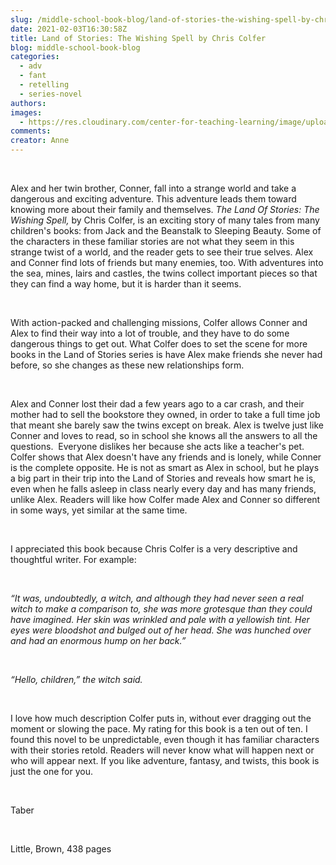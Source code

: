 ```yaml
---
slug: /middle-school-book-blog/land-of-stories-the-wishing-spell-by-chris-colfer
date: 2021-02-03T16:30:58Z
title: Land of Stories: The Wishing Spell by Chris Colfer
blog: middle-school-book-blog
categories:
  - adv
  - fant
  - retelling
  - series-novel
authors:
images:
  - https://res.cloudinary.com/center-for-teaching-learning/image/upload/v1637513118/Land-of-Stories-Taber-1.jpg.jpg
comments:
creator: Anne
---
```


<div class="wp-block-image"><figure class="alignleft size-large is-resized"/></div>
<!-- /wp:image --><br /><!-- wp:paragraph -->
<p>Alex and her twin brother, Conner, fall into a strange world and take a dangerous and exciting adventure. This adventure leads them toward knowing more about their family and themselves. <em>The Land Of Stories: The Wishing Spell,</em> by Chris Colfer, is an exciting story of many tales from many children's books: from Jack and the Beanstalk to Sleeping Beauty. Some of the characters in these familiar stories are not what they seem in this strange twist of a world, and the reader gets to see their true selves. Alex and Conner find lots of friends but many enemies, too. With adventures into the sea, mines, lairs and castles, the twins collect important pieces so that they can find a way home, but it is harder than it seems.</p>
<!-- /wp:paragraph --><br /><!-- wp:paragraph -->
<p>With action-packed and challenging missions, Colfer allows Conner and Alex to find their way into a lot of trouble, and they have to do some dangerous things to get out. What Colfer does to set the scene for more books in the Land of Stories series is have Alex make friends she never had before, so she changes as these new relationships form.</p>
<!-- /wp:paragraph --><br /><!-- wp:paragraph -->
<p>Alex and Conner lost their dad a few years ago to a car crash, and their mother had to sell the bookstore they owned, in order to take a full time job that meant she barely saw the twins except on break. Alex is twelve just like Conner and loves to read, so in school she knows all the answers to all the questions.  Everyone dislikes her because she acts like a teacher's pet. Colfer shows that Alex doesn't have any friends and is lonely, while Conner is the complete opposite. He is not as smart as Alex in school, but he plays a big part in their trip into the Land of Stories and reveals how smart he is, even when he falls asleep in class nearly every day and has many friends, unlike Alex. Readers will like how Colfer made Alex and Conner so different in some ways, yet similar at the same time.</p>
<!-- /wp:paragraph --><br /><!-- wp:paragraph -->
<p>I appreciated this book because Chris Colfer is a very descriptive and thoughtful writer. For example: </p>
<!-- /wp:paragraph --><br /><!-- wp:paragraph -->
<p><em>“It was, undoubtedly, a witch, and although they had never seen a real witch to make a comparison to, she was more grotesque than they could have imagined. Her skin was wrinkled and pale with a yellowish tint. Her eyes were bloodshot and bulged out of her head. She was hunched over and had an enormous hump on her back.”</em></p>
<!-- /wp:paragraph --><br /><!-- wp:paragraph -->
<p><em>“Hello, children,” the witch said. </em></p>
<!-- /wp:paragraph --><br /><!-- wp:paragraph -->
<p>I love how much description Colfer puts in, without ever dragging out the moment or slowing the pace. My rating for this book is a ten out of ten. I found this novel to be unpredictable, even though it has familiar characters with their stories retold. Readers will never know what will happen next or who will appear next. If you like adventure, fantasy, and twists, this book is just the one for you.</p>
<!-- /wp:paragraph --><br /><!-- wp:paragraph -->
<p>Taber</p>
<!-- /wp:paragraph --><br /><!-- wp:paragraph -->
<p>Little, Brown, 438 pages</p>
<!-- /wp:paragraph -->
